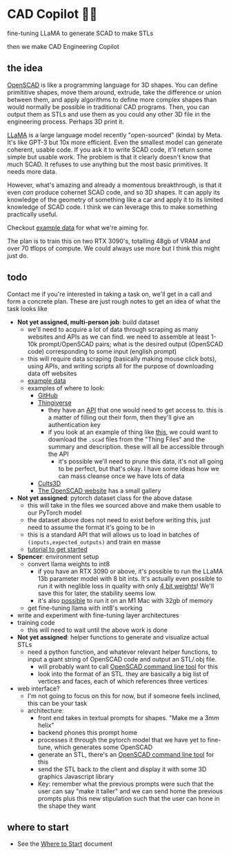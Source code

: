 # CAD Copilot 🔧🦙
fine-tuning LLaMA to generate SCAD to make STLs

then we make CAD Engineering Copilot

## the idea
[OpenSCAD](https://openscad.org/) is like a programming language for 3D shapes. You can define primititive shapes, move them around, extrude, take the difference or union between them, and apply algorithms to define more complex shapes than would normally be possible in traditional CAD programs. Then, you can output them as STLs and use them as you could any other 3D file in the engineering process. Perhaps 3D print it.

[LLaMA](https://github.com/facebookresearch/llama) is a large language model recently "open-sourced" (kinda) by Meta. It's like GPT-3 but 10x more efficient. Even the smallest model can generate coherent, usable code. If you ask it to write SCAD code, it'll return some simple but usable work. The problem is that it clearly doesn't know that much SCAD. It refuses to use anything but the most basic primitives. It needs more data.

However, what's amazing and already a momentous breakthrough, is that it even *can* produce cohernet SCAD code, and so 3D shapes. It can apply its knowledge of the geometry of something like a car and apply it to its limited knowledge of SCAD code. I think we can leverage this to make something practically useful.

Checkout [example data](https://github.com/spencerhhubert/cad-copilot/blob/main/assets/example_data.md) for what we're aiming for.

The plan is to train this on two RTX 3090's, totalling 48gb of VRAM and over 70 tflops of compute. We could always use more but I think this might just do.

## todo
Contact me if you're interested in taking a task on, we'll get in a call and form a concrete plan. These are just rough notes to get an idea of what the task looks like
- **Not yet assigned, multi-person job**: build dataset
  - we'll need to acquire a lot of data through scraping as many websites and APIs as we can find. we need to assemble at least 1-10k prompt/OpenSCAD pairs; what is the desired output (OpenSCAD code) corresponding to some input (english prompt)
  - this will require data scraping (basically making mouse click bots), using APIs, and writing scripts all for the purpose of downloading data off websites
  - [example data](https://github.com/spencerhhubert/cad-copilot/blob/main/assets/example_data.md)
  - examples of where to look:
    - [GitHub](https://github.com/search?q=language%3AOpenSCAD&type=Repositories&ref=advsearch&l=OpenSCAD&l=)
    - [Thingiverse](https://www.thingiverse.com/search?q=scad&page=1&type=things&sort=relevant) 
      - they have an [API](https://www.thingiverse.com/developers/getting-started) that one would need to get access to. this is a matter of filling out their form, then they'll give an authentication key
      - if you look at an example of thing like [this](https://www.thingiverse.com/thing:40410), we could want to download the `.scad` files from the "Thing Files" and the summary and description. these will all be accessible through the API
        - it's possible we'll need to prune this data, it's not all going to be perfect, but that's okay. I have some ideas how we can mass cleanse once we have lots of data
    - [Cults3D](https://cults3d.com/en/search?q=scad)
    - [The OpenSCAD website](https://openscad.org/gallery.html) has a small gallery
- **Not yet assigned**: pytorch dataset class for the above datase
  - this will take in the files we sourced above and make them usable to our PyTorch model
  - the dataset above does not need to exist before writing this, just need to assume the format it's going to be in
  - this is a standard API that will allows us to load in batches of `(inputs,expected_outputs)` and train en masse
  - [tutorial to get started](https://pytorch.org/tutorials/beginner/data_loading_tutorial.html)
- **Spencer**: environment setup
    - convert llama weights to int8
      - if you have an RTX 3090 or above, it's possible to run the LLaMA 13b parameter model with 8 bit ints. It's actually even possible to run it with neglible loss in quality with only [4 bit weights](https://rentry.org/llama-tard-v2#bonus-4-4bit-llama-basic-setup)! We'll save this for later, the stability seems low.
      - it's also [possible](https://github.com/ggerganov/llama.cpp) to run it on an M1 Mac with 32gb of memory
    - get fine-tuning llama with int8's working
- write and experiment with fine-tuning layer architectures
- training code
  - this will need to wait until the above work is done
- **Not yet assigned**: helper functions to generate and visualize actual STLs
  - need a python function, and whatever relevant helper functions, to input a giant string of OpenSCAD code and output an STL/.obj file.
    - will probably want to call [OpenSCAD command line tool](https://files.openscad.org/documentation/manual/Using_OpenSCAD_in_a_command_line_environment.html) for this
    - look into the format of an STL. they are basically a big list of vertices and faces, each of which references three vertices
- web interface?
  - I'm not going to focus on this for now, but if someone feels inclined, this can be your task
  - architecture:
    - front end takes in textual prompts for shapes. "Make me a 3mm helix"
    - backend phones this prompt home
    - processes it through the pytorch model that we have yet to fine-tune, which generates some OpenSCAD
    - generate an STL, there's an [OpenSCAD command line tool](https://files.openscad.org/documentation/manual/Using_OpenSCAD_in_a_command_line_environment.html) for this
    - send the STL back to the client and display it with some 3D graphics Javascript library
    - Key: remember what the previous prompts were such that the user can say "make it taller" and we can send home the previous prompts plus this new stipulation such that the user can hone in the shape they want

## where to start
- See the [Where to Start](https://github.com/spencerhhubert/cad-copilot/blob/main/assets/where_to_start.md) document
